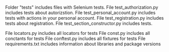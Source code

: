 Folder "tests" includes files with Selenium tests.
File test_authorization.py includes tests about autorizstion.
File test_personal_account.py includes tests with actions in your personal account.
File test_registration.py includes tests about registration.
File test_section_constructor.py includes tests.

File locators.py includes all locators for tests
File const.py includes all conctants for tests
File conftest.py includes all fixtures for tests
File requirements.txt includes information about libraries and package versions 
